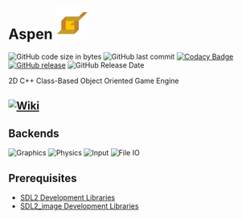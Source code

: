 # Aspen ![Icon](https://github.com/BtheDestroyer/Aspen/raw/master/Aspen_Logo.64.png)

![GitHub code size in bytes](https://img.shields.io/github/languages/code-size/bthedestroyer/aspen.svg?style=plastic)
![GitHub last commit](https://img.shields.io/github/last-commit/bthedestroyer/aspen.svg?style=plastic)
[![Codacy Badge](https://api.codacy.com/project/badge/Grade/6f660bad40cb46558391d92946369704)](https://www.codacy.com/app/BtheDestroyer/Aspen?utm_source=github.com&amp;utm_medium=referral&amp;utm_content=BtheDestroyer/Aspen&amp;utm_campaign=Badge_Grade)
[![GitHub release](https://img.shields.io/github/release/bthedestroyer/aspen.svg?style=plastic)](https://github.com/bthedestroyer/aspen/releases)
![GitHub Release Date](https://img.shields.io/github/release-date/bthedestroyer/aspen.svg?style=plastic)

2D C++ Class-Based Object Oriented Game Engine

## [![Wiki](https://img.shields.io/badge/-wiki-blue.svg)](https://bthedestroyer.github.io/Aspen/)

## Backends

![Graphics](https://img.shields.io/badge/graphics-SDL-blue.svg)
![Physics](https://img.shields.io/badge/physics-Custom-blue.svg)
![Input](https://img.shields.io/badge/input-SDL-blue.svg)
![File IO](https://img.shields.io/badge/file_io-SDL-blue.svg)

## Prerequisites

* [SDL2 Development Libraries](https://www.libsdl.org/download-2.0.php)
* [SDL2_image Development Libraries](https://www.libsdl.org/projects/SDL_image/)
